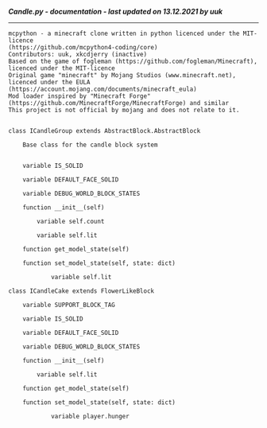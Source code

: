 ***Candle.py - documentation - last updated on 13.12.2021 by uuk***
___

    mcpython - a minecraft clone written in python licenced under the MIT-licence 
    (https://github.com/mcpython4-coding/core)
    Contributors: uuk, xkcdjerry (inactive)
    Based on the game of fogleman (https://github.com/fogleman/Minecraft), licenced under the MIT-licence
    Original game "minecraft" by Mojang Studios (www.minecraft.net), licenced under the EULA
    (https://account.mojang.com/documents/minecraft_eula)
    Mod loader inspired by "Minecraft Forge" (https://github.com/MinecraftForge/MinecraftForge) and similar
    This project is not official by mojang and does not relate to it.


    class ICandleGroup extends AbstractBlock.AbstractBlock
        
        Base class for the candle block system


        variable IS_SOLID

        variable DEFAULT_FACE_SOLID

        variable DEBUG_WORLD_BLOCK_STATES

        function __init__(self)

            variable self.count

            variable self.lit

        function get_model_state(self)

        function set_model_state(self, state: dict)

                variable self.lit

    class ICandleCake extends FlowerLikeBlock

        variable SUPPORT_BLOCK_TAG

        variable IS_SOLID

        variable DEFAULT_FACE_SOLID

        variable DEBUG_WORLD_BLOCK_STATES

        function __init__(self)

            variable self.lit

        function get_model_state(self)

        function set_model_state(self, state: dict)

                variable player.hunger